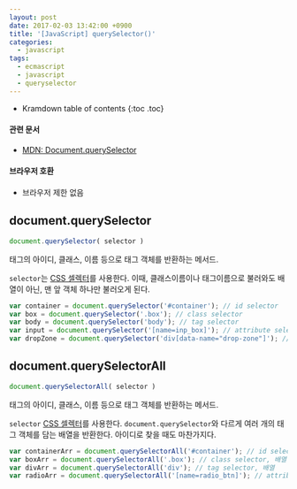 ```yaml
---
layout: post
date: 2017-02-03 13:42:00 +0900
title: '[JavaScript] querySelector()'
categories:
  - javascript
tags:
  - ecmascript
  - javascript
  - queryselector
---
```


* Kramdown table of contents
{:toc .toc}

#### 관련 문서

- [MDN: Document.querySelector](https://developer.mozilla.org/ko/docs/Web/API/Document/querySelector)

#### 브라우저 호환

- 브라우저 제한 없음

## document.querySelector

```js
document.querySelector( selector )
```

태그의 아이디, 클래스, 이름 등으로 태그 객체를 반환하는 메서드.

`selector`는 [CSS 셀렉터](https://www.w3schools.com/cssref/css_selectors.asp)를 사용한다. 이때, 클래스이름이나 태그이름으로 불러와도 배열이 아닌, 맨 앞 객체 하나만 불러오게 된다.

```js
var container = document.querySelector('#container'); // id selector
var box = document.querySelector('.box'); // class selector
var body = document.querySelector('body'); // tag selector
var input = document.querySelector('[name=inp_box]'); // attribute selector
var dropZone = document.querySelector('div[data-name="drop-zone"]'); // attribute selector
```

## document.querySelectorAll

```js
document.querySelectorAll( selector )
```

태그의 아이디, 클래스, 이름 등으로 태그 객체를 반환하는 메서드.

`selector` [CSS 셀렉터](https://www.w3schools.com/cssref/css_selectors.asp)를 사용한다. `document.querySelector`와 다르게 여러 개의 태그 객체를 담는 배열을 반환한다. 아이디로 찾을 때도 마찬가지다.

```js
var containerArr = document.querySelectorAll('#container'); // id selector, 배열
var boxArr = document.querySelectorAll('.box'); // class selector, 배열
var divArr = document.querySelectorAll('div'); // tag selector, 배열
var radioArr = document.querySelectorAll('[name=radio_btn]'); // attribute selector, 배열
```
